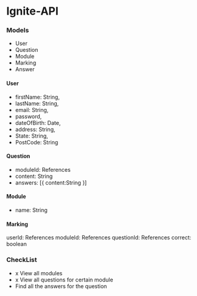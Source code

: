 # Ignite-API
### Models
* User
* Question
* Module
* Marking
* Answer

#### User
* firstName: String,
* lastName: String,
* email: String,
* password,
* dateOfBirth: Date,
* address: String,
* State: String,
* PostCode: String

#### Question
* moduleId: References
* content: String
* answers: [{
  content:String
}]

#### Module
* name: String

#### Marking
userId: References
moduleId: References
questionId: References
correct: boolean

### CheckList
* x View all modules
* x View all questions for certain module
* Find all the answers for the question